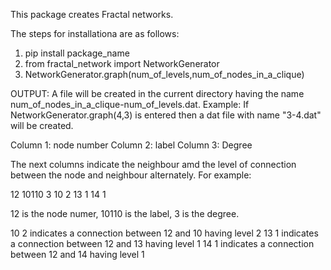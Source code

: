 This package creates Fractal networks.

The steps for installationa are as follows:

1) pip install package_name
2) from fractal_network import NetworkGenerator
3) NetworkGenerator.graph(num_of_levels,num_of_nodes_in_a_clique)

OUTPUT:
A file will be created in the current directory having the name num_of_nodes_in_a_clique-num_of_levels.dat.
Example: If NetworkGenerator.graph(4,3) is entered then a dat file with name "3-4.dat" will be created.

Column 1: node number
Column 2: label
Column 3: Degree 

The next columns indicate the neighbour amd the level of connection between the node and neighbour alternately.
For example:

12 10110 3 10 2 13 1 14 1

12 is the node numer, 10110 is the label, 3 is the degree.

10 2 indicates a connection between 12 and 10 having level 2
13 1 indicates a connection between 12 and 13 having level 1
14 1 indicates a connection between 12 and 14 having level 1

 
